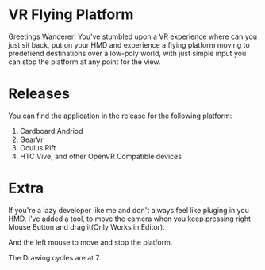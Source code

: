 # VR Flying Platform
Greetings Wanderer!
You've stumbled upon a VR experience where can you just sit back, put on your HMD and experience a flying platform moving to predefiend destinations over a low-poly world, with just simple input you can stop the platform at any point for the view.

# Releases
You can find the application in the release for the following platform:
1. Cardboard Andriod
2. GearVr
3. Oculus Rift
4. HTC Vive, and other OpenVR Compatible devices

# Extra
If you're a lazy developer like me and don't always feel like pluging in you HMD, i've added a tool, to move the camera when you keep pressing right Mouse Button and drag it(Only Works in Editor). 

And the left mouse to move and stop the platform.

The Drawing cycles are at 7.

